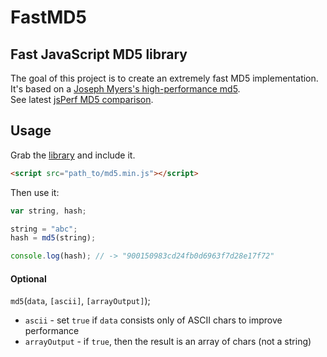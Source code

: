 FastMD5
=======

## Fast JavaScript MD5 library

The goal of this project is to create an extremely fast MD5 implementation.<br>
It's based on a [Joseph Myers's high-performance md5](http://www.myersdaily.org/joseph/javascript/md5-text.html).<br>
See latest [jsPerf MD5 comparison](http://jsperf.com/md5-shootout/63).

## Usage

Grab the [library](https://raw.githubusercontent.com/iReal/FastMD5/master/build/md5.min.js) and include it.

```html
<script src="path_to/md5.min.js"></script>
```

Then use it:

```js
var string, hash;

string = "abc";
hash = md5(string);

console.log(hash); // -> "900150983cd24fb0d6963f7d28e17f72"
```

#### Optional

`md5`(`data`, `[ascii]`, `[arrayOutput]`);

- `ascii` - set `true` if `data` consists only of ASCII chars to improve performance
- `arrayOutput` - if `true`, then the result is an array of chars (not a string)
